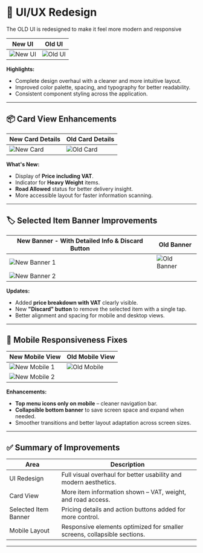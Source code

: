 # 📝 UI/UX Redesign 

The OLD UI is redesigned to make it feel more modern and responsive



| New UI                                                                                 | Old UI                                                                                 |
|----------------------------------------------------------------------------------------|----------------------------------------------------------------------------------------|
| ![New UI](https://github.com/user-attachments/assets/e27698a0-522d-40b4-8200-566a101f4a9b) | ![Old UI](https://github.com/user-attachments/assets/d29c41c3-0120-4335-97e3-ce2669ee16a4) |

**Highlights:**
- Complete design overhaul with a cleaner and more intuitive layout.
- Improved color palette, spacing, and typography for better readability.
- Consistent component styling across the application.

---

## 📦 Card View Enhancements

| New Card Details                                                                      | Old Card Details                                                                      |
|----------------------------------------------------------------------------------------|----------------------------------------------------------------------------------------|
| ![New Card](https://github.com/user-attachments/assets/18904a07-4188-495c-971a-aa1f5f776089) | ![Old Card](https://github.com/user-attachments/assets/410e38c9-8d54-48ad-85ee-d859e3fd495a) |

**What's New:**
- Display of **Price including VAT**.
- Indicator for **Heavy Weight** items.
- **Road Allowed** status for better delivery insight.
- More accessible layout for faster information scanning.

---

## 🏷️ Selected Item Banner Improvements

| New Banner - With Detailed Info & Discard Button                                     | Old Banner                                                                            |
|--------------------------------------------------------------------------------------|----------------------------------------------------------------------------------------|
| ![New Banner 1](https://github.com/user-attachments/assets/9321c52c-f87e-47a4-8904-eb042ee59d5b)  | ![Old Banner](https://github.com/user-attachments/assets/852c8c07-dd0b-466b-ab44-1526471564a3) |
| ![New Banner 2](https://github.com/user-attachments/assets/148b02c7-9a17-4c31-8356-7778b18c6e55) |                                                                                        |

**Updates:**
- Added **price breakdown with VAT** clearly visible.
- New **"Discard" button** to remove the selected item with a single tap.
- Better alignment and spacing for mobile and desktop views.

---

## 📱 Mobile Responsiveness Fixes

| New Mobile View                                                                     | Old Mobile View                                                                      |
|-------------------------------------------------------------------------------------|---------------------------------------------------------------------------------------|
| ![New Mobile 1](https://github.com/user-attachments/assets/3a000170-8680-4191-aad3-6403898e81c2) | ![Old Mobile](https://github.com/user-attachments/assets/470eb6e1-6bbb-4333-a70a-d4d5acf7da82) |
| ![New Mobile 2](https://github.com/user-attachments/assets/a6da49f6-7efc-46b4-b1b0-f649b7914d2a) |                                                                                       |

**Enhancements:**
- **Top menu icons only on mobile** – cleaner navigation bar.
- **Collapsible bottom banner** to save screen space and expand when needed.
- Smoother transitions and better layout adaptation across screen sizes.

---

## ✅ Summary of Improvements

| Area               | Description                                                                 |
|--------------------|-----------------------------------------------------------------------------|
| UI Redesign         | Full visual overhaul for better usability and modern aesthetics.            |
| Card View           | More item information shown – VAT, weight, and road access.                 |
| Selected Item Banner| Pricing details and action buttons added for more control.                 |
| Mobile Layout       | Responsive elements optimized for smaller screens, collapsible sections.   |

---
